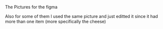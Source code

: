 The Pictures for the figma

Also for some of them I used the same picture and just editted it since it had more than one item (more specifically the cheese)